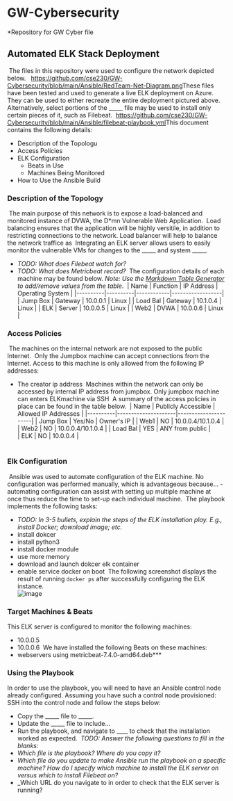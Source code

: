 # GW-Cybersecurity
*Repository for GW Cyber file
​
## Automated ELK Stack Deployment
​
The files in this repository were used to configure the network depicted below.
​
​
https://github.com/cse230/GW-Cybersecurity/blob/main/Ansible/RedTeam-Net-Diagram.png
​
These files have been tested and used to generate a live ELK deployment on Azure. They can be used to either recreate the entire deployment pictured above. Alternatively, select portions of the _____ file may be used to install only certain pieces of it, such as Filebeat.
​
https://github.com/cse230/GW-Cybersecurity/blob/main/Ansible/filebeat-playbook.yml
​
This document contains the following details:
- Description of the Topologu
- Access Policies
- ELK Configuration
  - Beats in Use
  - Machines Being Monitored
- How to Use the Ansible Build
​
​
### Description of the Topology
​
The main purpose of this network is to expose a load-balanced and monitored instance of DVWA, the D*mn Vulnerable Web Application.
​
Load balancing ensures that the application will be highly versitile, in addition to restricting connections to the network.
Load balancer will help to balance the network traffice as 
​
Integrating an ELK server allows users to easily monitor the vulnerable VMs for changes to the _____ and system _____.
- _TODO: What does Filebeat watch for?_
- _TODO: What does Metricbeat record?_
​
The configuration details of each machine may be found below.
_Note: Use the [Markdown Table Generator](http://www.tablesgenerator.com/markdown_tables) to add/remove values from the table_.
​
| Name     | Function | IP Address | Operating System |
|----------|----------|------------|------------------|
| Jump Box | Gateway  | 10.0.0.1   | Linux            |
| Load Bal | Gateway  | 10.1.0.4   | Linux            |
| ELK      | Server   | 10.0.0.5   | Linux            |
| Web2     | DVWA     | 10.0.0.6   | Linux            |
​
### Access Policies
​
The machines on the internal network are not exposed to the public Internet. 
​
Only the Jumpbox machine can accept connections from the Internet. Access to this machine is only allowed from the following IP addresses:
- The creator ip address
​
Machines within the network can only be accessed by internal IP address from jumpbox.
Only jumpbox machine can enters ELKmachine via SSH
​
A summary of the access policies in place can be found in the table below.
​
| Name     | Publicly Accessible | Allowed IP Addresses |
|----------|---------------------|----------------------|
| Jump Box | Yes/No              | Owner's IP           |
| Web1     |  NO                 | 10.0.0.4/10.1.0.4    |
| Web2     |  NO                 | 10.0.0.4/10.1.0.4    |
| Load Bal |  YES                | ANY from public      |   
| ELK      |  NO                 | 10.0.0.4             |                
​
### Elk Configuration
​
Ansible was used to automate configuration of the ELK machine. No configuration was performed manually, which is advantageous because...
-automating configuration can assist with setting up multiple machine at once thus reduce the time to set-up each individual machine. 
​
The playbook implements the following tasks:
- _TODO: In 3-5 bullets, explain the steps of the ELK installation play. E.g., install Docker; download image; etc._
- install dokcer
- install python3
- install docker module
- use more memory
- download and launch dokcer elk container
- enable service docker on boot
​
The following screenshot displays the result of running `docker ps` after successfully configuring the ELK instance.
​  
​
​
![image](https://user-images.githubusercontent.com/77525758/116796080-c8335600-aaa7-11eb-8ac7-e3d7f1b73f22.png)
​
### Target Machines & Beats
This ELK server is configured to monitor the following machines:
- 10.0.0.5
- 10.0.0.6
​
We have installed the following Beats on these machines:
- webservers using metricbeat-7.4.0-amd64.deb***
​
### Using the Playbook
In order to use the playbook, you will need to have an Ansible control node already configured. Assuming you have such a control node provisioned: 
​
SSH into the control node and follow the steps below:
- Copy the _____ file to _____.
- Update the _____ file to include...
- Run the playbook, and navigate to ____ to check that the installation worked as expected.
​
_TODO: Answer the following questions to fill in the blanks:_
- _Which file is the playbook? Where do you copy it?_
- _Which file do you update to make Ansible run the playbook on a specific machine? How do I specify which machine to install the ELK server on versus which to install Filebeat on?_
- _Which URL do you navigate to in order to check that the ELK server is running?
​

